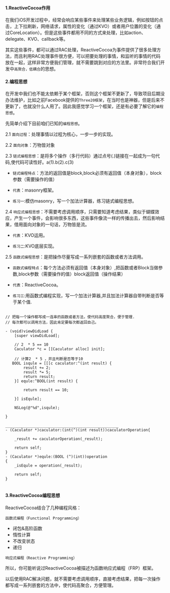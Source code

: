  #### 1.ReactiveCocoa作用

在我们iOS开发过程中，经常会响应某些事件来处理某些业务逻辑，例如按钮的点击，上下拉刷新，网络请求，属性的变化（通过KVO）或者用户位置的变化（通过CoreLocation）。但是这些事件都用不同的方式来处理，比如action、delegate、KVO、callback等。

其实这些事件，都可以通过RAC处理，ReactiveCocoa为事件提供了很多处理方法，而且利用RAC处理事件很方便，可以把要处理的事情，和监听的事情的代码放在一起，这样非常方便我们管理，就不需要跳到对应的方法里。非常符合我们开发中`高聚合，低耦合`的思想。
#### 2.编程思想

在开发中我们也不能太依赖于某个框架，否则这个框架不更新了，导致项目后期没办法维护，比如之前Facebook提供的`Three20框架`，在当时也是神器，但是后来不更新了，也就没什么人用了。因此我感觉学习一个框架，还是有必要了解它的`编程思想`。

先简单介绍下目前咱们已知的`编程思想`。

2.1 `面向过程`：处理事情以过程为核心，一步一步的实现。

2.2 `面向对象`：万物皆对象

2.3 `链式编程思想`：是将多个操作（多行代码）通过点号(.)链接在一起成为一句代码,使代码可读性好。a(1).b(2).c(3)

*	`链式编程特点`：方法的返回值是block,block必须有返回值（本身对象），block参数（需要操作的值）

*	`代表`：masonry框架。

*	`练习一`:模仿masonry，写一个加法计算器，练习链式编程思想。

2.4 `响应式编程思想`：不需要考虑调用顺序，只需要知道考虑结果，类似于蝴蝶效应，产生一个事件，会影响很多东西，这些事件像流一样的传播出去，然后影响结果，借用面向对象的一句话，万物皆是流。

*	`代表`：KVO运用。

*	`练习二`:KVO底层实现。


2.5 `函数式编程思想`：是把操作尽量写成一系列嵌套的函数或者方法调用。

*	`函数式编程特点`：每个方法必须有返回值（本身对象）,把函数或者Block当做参数,block参数（需要操作的值）block返回值（操作结果）

*	`代表`：ReactiveCocoa。

*	`练习三`:用函数式编程实现，写一个加法计算器,并且加法计算器自带判断是否等于某个值.

```

// 把每一个操作都写成一连串的函数或者方法，使代码高度聚合，便于管理.
// 每次都可以调用方法，因此肯定要每次都返回自己。

- (void)viewDidLoad {
    [super viewDidLoad];
    
    // 2  * 5 == 10
    Caculator *c = [[Caculator alloc] init];
    
    // 计算2  * 5 ，并且判断是否等于10
   BOOL isqule = [[[c caculator:^(int result) {
        result += 2;
        result *= 5;
        return result;
    }] equle:^BOOL(int result) {
        
        return result == 10;
        
    }] isEqule];
    
    NSLog(@"%d",isqule);
    
}

__________________________________________________
- (Caculator *)caculator:(int(^)(int result))caculatorOperation{
    
    _result += caculatorOperation(_result);
    
    return self;
}
- (Caculator *)equle:(BOOL (^)(int))operation
{
    _isEqule = operation(_result);
    
    return self;
}


```

#### 3.ReactiveCocoa编程思想
ReactiveCocoa结合了几种编程风格：

`函数式编程（Functional Programming）`

- 闭包&高阶函数
- 惰性计算
- 不改变状态
- 递归 

`响应式编程（Reactive Programming）`

所以，你可能听说过ReactiveCocoa被描述为函数响应式编程（FRP）框架。

以后使用RAC解决问题，就不需要考虑调用顺序，直接考虑结果，把每一次操作都写成一系列嵌套的方法中，使代码高聚合，方便管理。
